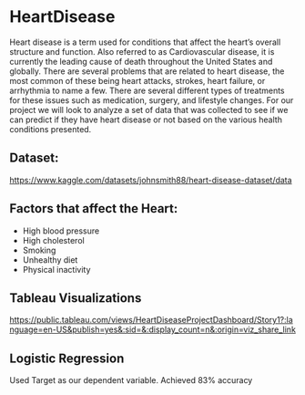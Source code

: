# HeartDisease
Heart disease is a term used for conditions that affect the heart’s overall structure and function. Also referred to as Cardiovascular disease, it is currently the leading cause of death throughout the United States and globally. There are several problems that are related to heart disease, the most common of these being heart attacks, strokes, heart failure, or arrhythmia to name a few. There are several different types of treatments for these issues such as medication, surgery, and lifestyle changes. For our project we will look to analyze a set of data that was collected to see if we can predict if they have heart disease or not based on the various health conditions presented. 

## Dataset: 
https://www.kaggle.com/datasets/johnsmith88/heart-disease-dataset/data

## Factors that affect the Heart:
* High blood pressure
* High cholesterol
* Smoking
* Unhealthy diet
* Physical inactivity 
## Tableau Visualizations
https://public.tableau.com/views/HeartDiseaseProjectDashboard/Story1?:language=en-US&publish=yes&:sid=&:display_count=n&:origin=viz_share_link

## Logistic Regression
Used Target as our dependent variable.
Achieved 83% accuracy

